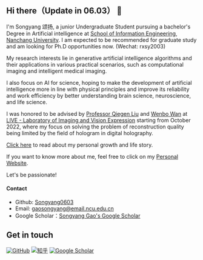 ## Hi there（Update in 06.03） 👋

I'm Songyang 颂扬, a junior Undergraduate Student pursuing a bachelor's Degree in Artificial intelligence at [School of Information Engineering](http://ie.ncu.edu.cn/), [Nanchang University](https://www.ncu.edu.cn/). I am expected to be recommended for graduate study and am looking for Ph.D opportunities now. (Wechat: rxsy2003)

My research interests lie in generative artificial intelligence algorithms and their applications in various practical scenarios, such as computational imaging and intelligent medical imaging.

I also focus on AI for science, hoping to make the development of artificial intelligence more in line with physical principles and improve its reliability and work efficiency by better understanding brain science, neuroscience, and life science.

I was honored to be advised by [Professor Qiegen Liu](https://github.com/yqx7150/yqx7150.github.com) and [Wenbo Wan](https://teacher.ncu.edu.cn/publish/wanwenbo/) at [LIVE - Laboratory of Imaging and Vision Expression](https://www.labxing.com/lab/1018/home) starting from October 2022, where my focus on solving the problem of reconstruction quality being limited by the field of hologram in digital holography.

[Click here](https://mp.weixin.qq.com/mp/profile_ext?action=home&__biz=Mzk0MDI4Nzk0Mw==&scene=124#wechat_redirect) to read about my personal growth and life story.

If you want to know more about me, feel free to click on my [Personal Website](https://songyang0603.github.io/).

Let's be passionate!

#### Contact
* Github: [Songyang0603](https://github.com/Songyang0603)
* Email: gaosongyang@email.ncu.edu.cn
* Google Scholar：[Songyang Gao's Google Scholar](https://scholar.google.com.hk/citations?user=1OyMQr0AAAAJ&hl=zh-CN)

## Get in touch

[![GitHub](https://img.shields.io/badge/GitHub-grey?logo=github)](https://github.com/songyang0603)
[![知乎](https://img.shields.io/badge/知乎-white?logo=zhihu)](https://www.zhihu.com/people/zhui-feng-zheng-de-nu-hai-3)
[![Google Scholar](https://img.shields.io/badge/Google%20Scholar-%20-lightgrey)](https://scholar.google.com.hk/citations?user=1OyMQr0AAAAJ&hl=zh-CN)
